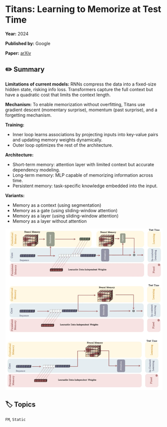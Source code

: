 # Titans: Learning to Memorize at Test Time

**Year:** 2024

**Published by:** Google

**Paper:** [arXiv](https://arxiv.org/pdf/2501.00663)

## ✏️ Summary
**Limitations of current models:** RNNs compress the data into a fixed-size hidden state, risking info loss. Transformers capture the full context but have a quadratic cost that limits the context length.

**Mechanism:** To enable memorization without overfitting, Titans use gradient descent (momentary surprise), momentum (past surprise), and a forgetting mechanism.

**Training:**

- Inner loop learns associations by projecting inputs into key-value pairs and updating memory weights dynamically.
- Outer loop optimizes the rest of the architecture.

**Architecture:**

- Short-term memory: attention layer with limited context but accurate dependency modeling.
- Long-term memory: MLP capable of memorizing information across time.
- Persistent memory: task-specific knowledge embedded into the input.

**Variants:**

- Memory as a context (using segmentation)
- Memory as a gate (using sliding-window attention)
- Memory as a layer (using sliding-window attention)
- Memory as a layer without attention

![Figure](../figures/titans-learning-to-memorize-at-test-time.png)

## 🏷️ Topics
`FM`, `Static`
